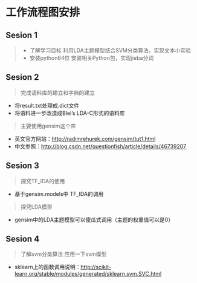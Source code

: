 # 工作流程图安排
## Sesion 1
> - 了解学习目标
        利用LDA主题模型结合SVM分类算法，实现文本小实验
>  - 安装python64位
        安装相关Python包，实现jieba分词

##  Sesion 2
> 完成语料库的建立和字典的建立
- 将result.txt处理成.dict文件
- 将语料进一步改造成Blei’s LDA-C形式的语料库

> 主要使用gensim这个库
- 英文官方网站：http://radimrehurek.com/gensim/tut1.html
- 中文参照：http://blog.csdn.net/questionfish/article/details/46739207

## Sesion 3
> 探究TF_IDA的使用
- 基于gensim.models中 TF_IDA的调用

> 探究LDA模型
- gensim中的LDA主题模型可以傻瓜式调用（主题的权重值可以是0）


## Sesion 4
> 了解svm分类算法
> 应用一下svm模型
- sklearn上的函数调用说明：http://scikit-learn.org/stable/modules/generated/sklearn.svm.SVC.html